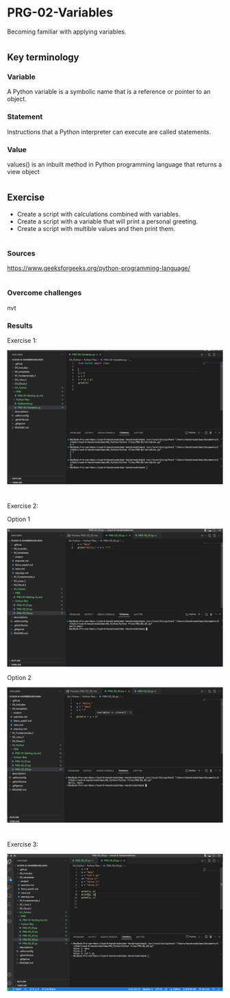 # PRG-02-Variables
Becoming familiar with applying variables.
#

## Key terminology
### Variable
A Python variable is a symbolic name that is a reference or pointer to an object.

### Statement
Instructions that a Python interpreter can execute are called statements.

### Value
values() is an inbuilt method in Python programming language that returns a view object
#
## Exercise
- Create a script with calculations combined with variables.
- Create a script with a variable that will print a personal greeting.
- Create a script with multible values and then print them.
#
### Sources
https://www.geeksforgeeks.org/python-programming-language/
#
### Overcome challenges
nvt

### Results
Exercise 1:

![th](https://github.com/Techgrounds-Cloud-9/cloud-9-hansbreukelman/blob/5ddb3e0747e23c95afd97c860013c048b69d2187/00_includes/Week_4/PRG/PRG-02_01.png)
#
Exercise 2:

Option 1

![ju](https://github.com/Techgrounds-Cloud-9/cloud-9-hansbreukelman/blob/5ddb3e0747e23c95afd97c860013c048b69d2187/00_includes/Week_4/PRG/PRG-02_02-2.png)

Option 2

![bn](https://github.com/Techgrounds-Cloud-9/cloud-9-hansbreukelman/blob/5ddb3e0747e23c95afd97c860013c048b69d2187/00_includes/Week_4/PRG/PRG-02_02.png)
#
Exercise 3:

![nm](https://github.com/Techgrounds-Cloud-9/cloud-9-hansbreukelman/blob/5ddb3e0747e23c95afd97c860013c048b69d2187/00_includes/Week_4/PRG/PRG-02_03.png)


